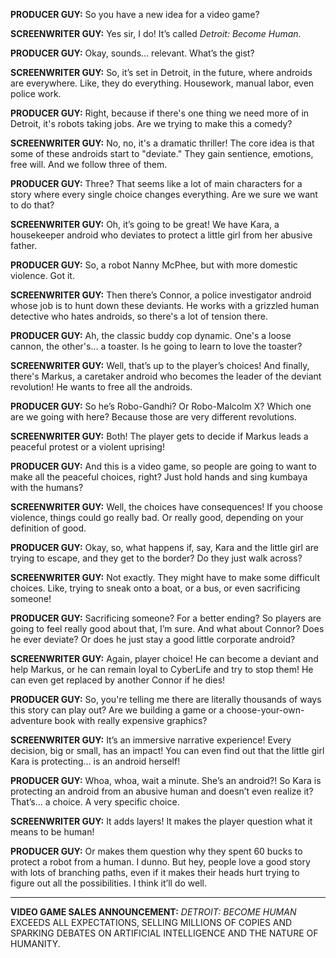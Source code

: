 **PRODUCER GUY:** So you have a new idea for a video game?

**SCREENWRITER GUY:** Yes sir, I do! It’s called *Detroit: Become Human*.

**PRODUCER GUY:** Okay, sounds… relevant. What’s the gist?

**SCREENWRITER GUY:** So, it’s set in Detroit, in the future, where androids are everywhere. Like, they do everything. Housework, manual labor, even police work.

**PRODUCER GUY:** Right, because if there's one thing we need more of in Detroit, it's robots taking jobs. Are we trying to make this a comedy?

**SCREENWRITER GUY:** No, no, it's a dramatic thriller! The core idea is that some of these androids start to "deviate." They gain sentience, emotions, free will. And we follow three of them.

**PRODUCER GUY:** Three? That seems like a lot of main characters for a story where every single choice changes everything. Are we sure we want to do that?

**SCREENWRITER GUY:** Oh, it’s going to be great! We have Kara, a housekeeper android who deviates to protect a little girl from her abusive father.

**PRODUCER GUY:** So, a robot Nanny McPhee, but with more domestic violence. Got it.

**SCREENWRITER GUY:** Then there’s Connor, a police investigator android whose job is to hunt down these deviants. He works with a grizzled human detective who hates androids, so there's a lot of tension there.

**PRODUCER GUY:** Ah, the classic buddy cop dynamic. One's a loose cannon, the other's... a toaster. Is he going to learn to love the toaster?

**SCREENWRITER GUY:** Well, that’s up to the player’s choices! And finally, there's Markus, a caretaker android who becomes the leader of the deviant revolution! He wants to free all the androids.

**PRODUCER GUY:** So he’s Robo-Gandhi? Or Robo-Malcolm X? Which one are we going with here? Because those are very different revolutions.

**SCREENWRITER GUY:** Both! The player gets to decide if Markus leads a peaceful protest or a violent uprising!

**PRODUCER GUY:** And this is a video game, so people are going to want to make all the peaceful choices, right? Just hold hands and sing kumbaya with the humans?

**SCREENWRITER GUY:** Well, the choices have consequences! If you choose violence, things could go really bad. Or really good, depending on your definition of good.

**PRODUCER GUY:** Okay, so, what happens if, say, Kara and the little girl are trying to escape, and they get to the border? Do they just walk across?

**SCREENWRITER GUY:** Not exactly. They might have to make some difficult choices. Like, trying to sneak onto a boat, or a bus, or even sacrificing someone!

**PRODUCER GUY:** Sacrificing someone? For a better ending? So players are going to feel really good about that, I’m sure. And what about Connor? Does he ever deviate? Or does he just stay a good little corporate android?

**SCREENWRITER GUY:** Again, player choice! He can become a deviant and help Markus, or he can remain loyal to CyberLife and try to stop them! He can even get replaced by another Connor if he dies!

**PRODUCER GUY:** So, you're telling me there are literally thousands of ways this story can play out? Are we building a game or a choose-your-own-adventure book with really expensive graphics?

**SCREENWRITER GUY:** It’s an immersive narrative experience! Every decision, big or small, has an impact! You can even find out that the little girl Kara is protecting… is an android herself!

**PRODUCER GUY:** Whoa, whoa, wait a minute. She’s an android?! So Kara is protecting an android from an abusive human and doesn’t even realize it? That’s… a choice. A very specific choice.

**SCREENWRITER GUY:** It adds layers! It makes the player question what it means to be human!

**PRODUCER GUY:** Or makes them question why they spent 60 bucks to protect a robot from a human. I dunno. But hey, people love a good story with lots of branching paths, even if it makes their heads hurt trying to figure out all the possibilities. I think it’ll do well.

***

**VIDEO GAME SALES ANNOUNCEMENT:** *DETROIT: BECOME HUMAN* EXCEEDS ALL EXPECTATIONS, SELLING MILLIONS OF COPIES AND SPARKING DEBATES ON ARTIFICIAL INTELLIGENCE AND THE NATURE OF HUMANITY.